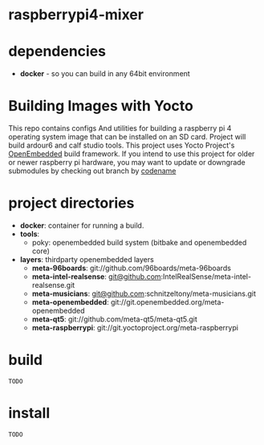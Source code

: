 raspberrypi4-mixer
==================

# dependencies

- __docker__ - so you can build in any 64bit environment
# Building Images with Yocto

This repo contains configs And utilities for building a raspberry pi 4 operating system
image that can be installed on an SD card. Project will build ardour6 and
calf studio tools. This project uses Yocto Project's
[OpenEmbedded](https://www.openembedded.org/wiki/Main_Page) build framework.
If you intend to use this project for older or newer raspberry pi hardware,
you may want to update or downgrade submodules by checking out branch by
[codename](https://wiki.yoctoproject.org/wiki/Releases)

# project directories

- __docker__: container for running a build.
- __tools__:
    - poky: openembedded build system (bitbake and openembedded core)
- __layers__: thirdparty openembedded layers
    - __meta-96boards__: git://github.com/96boards/meta-96boards
    - __meta-intel-realsense__: git@github.com:IntelRealSense/meta-intel-realsense.git
    - __meta-musicians__: git@github.com:schnitzeltony/meta-musicians.git
    - __meta-openembedded__: git://git.openembedded.org/meta-openembedded
    - __meta-qt5__: git://github.com/meta-qt5/meta-qt5.git
    - __meta-raspberrypi__: git://git.yoctoproject.org/meta-raspberrypi

# build

```
TODO
```

# install

```
TODO
```